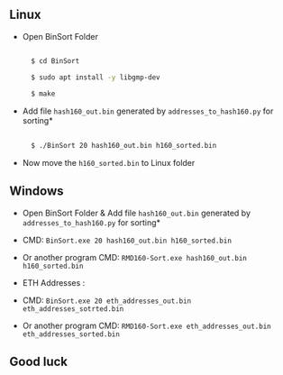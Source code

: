 ## Linux
- Open BinSort Folder
  
  ```sh
  
    $ cd BinSort 

    $ sudo apt install -y libgmp-dev
    
    $ make

    ```
- Add file ```hash160_out.bin``` generated by ```addresses_to_hash160.py``` for sorting*
  
  ```sh
 
    $ ./BinSort 20 hash160_out.bin h160_sorted.bin
    ```
- Now move the ```h160_sorted.bin``` to Linux folder

 ## Windows
 - Open BinSort Folder & Add file ```hash160_out.bin``` generated by ```addresses_to_hash160.py``` for sorting*
 - CMD: ```BinSort.exe 20 hash160_out.bin h160_sorted.bin```

- Or another program CMD: ```RMD160-Sort.exe hash160_out.bin h160_sorted.bin```

- ETH Addresses : 

- CMD: ```BinSort.exe 20 eth_addresses_out.bin eth_addresses_sotrted.bin```

- Or another program CMD: ```RMD160-Sort.exe eth_addresses_out.bin eth_addresses_sorted.bin```

## Good luck
   
